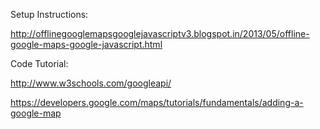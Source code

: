 Setup Instructions:

http://offlinegooglemapsgooglejavascriptv3.blogspot.in/2013/05/offline-google-maps-google-javascript.html


Code Tutorial:

http://www.w3schools.com/googleapi/

https://developers.google.com/maps/tutorials/fundamentals/adding-a-google-map